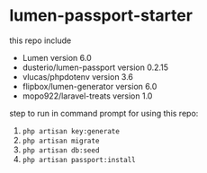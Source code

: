 # lumen-passport-starter

this repo include
<ul>
  <li>Lumen								version 6.0 </li>
  <li>dusterio/lumen-passport 			version 0.2.15
  <li> vlucas/phpdotenv					version 3.6	</li>
  <li>flipbox/lumen-generator				version 6.0 </li>
  <li>mopo922/laravel-treats				version 1.0 </li>
</ul>

step to run in command prompt for using this repo:

1. `php artisan key:generate`
2. `php artisan migrate`
3. `php artisan db:seed`
4. `php artisan passport:install`
